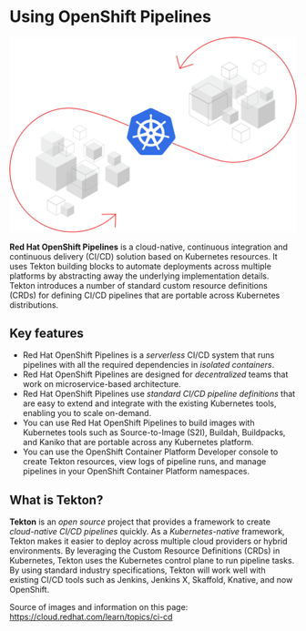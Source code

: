 # Using OpenShift Pipelines

![openshift-pipelines-graphic.svg](../images/openshift-pipelines-graphic.svg)

**Red Hat OpenShift Pipelines** is a cloud-native, continuous integration and continuous delivery (CI/CD) solution based on Kubernetes resources. It uses Tekton building blocks to automate deployments across multiple platforms by abstracting away the underlying implementation details. Tekton introduces a number of standard custom resource definitions (CRDs) for defining CI/CD pipelines that are portable across Kubernetes distributions.

## Key features

* Red Hat OpenShift Pipelines is a *serverless* CI/CD system that runs pipelines with all the required dependencies in *isolated containers*.
* Red Hat OpenShift Pipelines are designed for *decentralized* teams that work on microservice-based architecture.
* Red Hat OpenShift Pipelines use *standard CI/CD pipeline definitions* that are easy to extend and integrate with the existing Kubernetes tools, enabling you to scale on-demand.
* You can use Red Hat OpenShift Pipelines to build images with Kubernetes tools such as Source-to-Image (S2I), Buildah, Buildpacks, and Kaniko that are portable across any Kubernetes platform.
* You can use the OpenShift Container Platform Developer console to create Tekton resources, view logs of pipeline runs, and manage pipelines in your OpenShift Container Platform namespaces.

## What is Tekton?

**Tekton** is an *open source* project that provides a framework to create *cloud-native CI/CD pipelines* quickly. As a *Kubernetes-native* framework, Tekton makes it easier to deploy across multiple cloud providers or hybrid environments. By leveraging the Custom Resource Definitions (CRDs) in Kubernetes, Tekton uses the Kubernetes control plane to run pipeline tasks. By using standard industry specifications, Tekton will work well with existing CI/CD tools such as Jenkins, Jenkins X, Skaffold, Knative, and now OpenShift.

Source of images and information on this page: <https://cloud.redhat.com/learn/topics/ci-cd>
